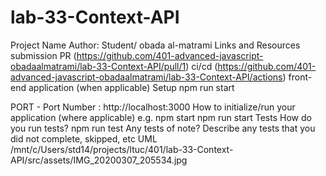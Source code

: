 # lab-33-Context-API

Project Name
Author: Student/ obada al-matrami
Links and Resources
submission PR (https://github.com/401-advanced-javascript-obadaalmatrami/lab-33-Context-API/pull/1)
ci/cd (https://github.com/401-advanced-javascript-obadaalmatrami/lab-33-Context-API/actions)
front-end application (when applicable)
Setup
npm run start 


PORT - Port Number : http://localhost:3000
How to initialize/run your application (where applicable)
e.g. npm start
npm run start 
Tests
How do you run tests?
npm run test 
Any tests of note?
Describe any tests that you did not complete, skipped, etc
UML
/mnt/c/Users/std14/projects/ltuc/401/lab-33-Context-API/src/assets/IMG_20200307_205534.jpg
